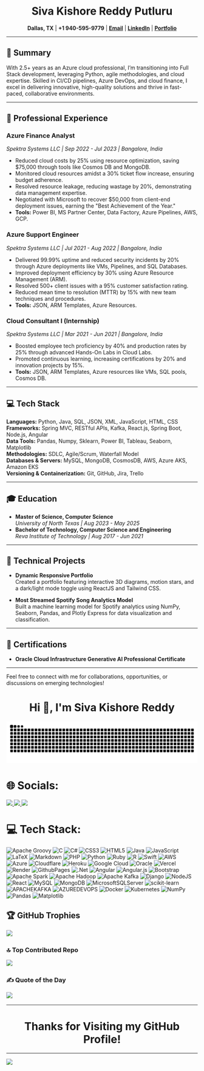 <div align="center">

# Siva Kishore Reddy Putluru  

**Dallas, TX** | **+1 940-595-9779** | **[Email](mailto:sivakishore.reddy.p@gmail.com)** | **[LinkedIn](#)** | **[Portfolio](#)**  

</div>

---

## 💼 **Summary**  
With 2.5+ years as an Azure cloud professional, I’m transitioning into Full Stack development, leveraging Python, agile methodologies, and cloud expertise. Skilled in CI/CD pipelines, Azure DevOps, and cloud finance, I excel in delivering innovative, high-quality solutions and thrive in fast-paced, collaborative environments.  

---

## 🔹 **Professional Experience**  

### **Azure Finance Analyst**  
*Spektra Systems LLC | Sep 2022 - Jul 2023 | Bangalore, India*  
- Reduced cloud costs by 25% using resource optimization, saving $75,000 through tools like Cosmos DB and MongoDB.  
- Monitored cloud resources amidst a 30% ticket flow increase, ensuring budget adherence.  
- Resolved resource leakage, reducing wastage by 20%, demonstrating data management expertise.  
- Negotiated with Microsoft to recover $50,000 from client-end deployment issues, earning the "Best Achievement of the Year."  
- **Tools:** Power BI, MS Partner Center, Data Factory, Azure Pipelines, AWS, GCP.  

### **Azure Support Engineer**  
*Spektra Systems LLC | Jul 2021 - Aug 2022 | Bangalore, India*  
- Delivered 99.99% uptime and reduced security incidents by 20% through Azure deployments like VMs, Pipelines, and SQL Databases.  
- Improved deployment efficiency by 30% using Azure Resource Management (ARM).  
- Resolved 500+ client issues with a 95% customer satisfaction rating.  
- Reduced mean time to resolution (MTTR) by 15% with new team techniques and procedures.  
- **Tools:** JSON, ARM Templates, Azure Resources.  

### **Cloud Consultant I (Internship)**  
*Spektra Systems LLC | Mar 2021 - Jun 2021 | Bangalore, India*  
- Boosted employee tech proficiency by 40% and production rates by 25% through advanced Hands-On Labs in Cloud Labs.  
- Promoted continuous learning, increasing certifications by 20% and innovation projects by 15%.  
- **Tools:** JSON, ARM Templates, Azure resources like VMs, SQL pools, Cosmos DB.  

---

## 💻 **Tech Stack**  
**Languages:** Python, Java, SQL, JSON, XML, JavaScript, HTML, CSS  
**Frameworks:** Spring MVC, RESTful APIs, Kafka, React.js, Spring Boot, Node.js, Angular  
**Data Tools:** Pandas, Numpy, Sklearn, Power BI, Tableau, Seaborn, Matplotlib  
**Methodologies:** SDLC, Agile/Scrum, Waterfall Model  
**Databases & Servers:** MySQL, MongoDB, CosmosDB, AWS, Azure AKS, Amazon EKS  
**Versioning & Containerization:** Git, GitHub, Jira, Trello  

---

## 🎓 **Education**  
- **Master of Science, Computer Science**  
  *University of North Texas | Aug 2023 - May 2025*  
- **Bachelor of Technology, Computer Science and Engineering**  
  *Reva Institute of Technology | Aug 2017 - Jun 2021*  

---

## 🔧 **Technical Projects**  
- **Dynamic Responsive Portfolio**  
  Created a portfolio featuring interactive 3D diagrams, motion stars, and a dark/light mode toggle using ReactJS and Tailwind CSS.  

- **Most Streamed Spotify Song Analytics Model**  
  Built a machine learning model for Spotify analytics using NumPy, Seaborn, Pandas, and Plotly Express for data visualization and classification.  

---

## 📜 **Certifications**  
- **Oracle Cloud Infrastructure Generative AI Professional Certificate**  

---  

Feel free to connect with me for collaborations, opportunities, or discussions on emerging technologies!  







<h1 align="center">Hi 👋, I'm Siva Kishore Reddy</h1>

<!-- ## Latest Tweet 🐦  
[![](https://gtce.itsvg.in/api?username=VishwaGauravIn&theme=jolly&response=false)](https://github.com/VishwaGauravIn/github-twitter-card-embed)
Twitter API pricing changes Killed this tool sadly -->

<p align="center">
<img src="https://github.com/VishwaGauravIn/VishwaGauravIn/blob/output/github-contribution-grid-snake.svg"> </a>
</p>

# 🌐 Socials:
<a href="https://www.linkedin.com/in/sivakishorereddy/" target="_blank"> <img src="https://img.shields.io/badge/LinkedIn-blue?style=flat&logo=linkedin"> </a>
<a href="https://github.com/sivakishorereddyofficial/" target="_blank"> <img src="https://img.shields.io/badge/GitHub-black?style=flat&logo=github"> </a>
<a href="https://sivakishorereddy.onrender.com/" target="_blank"> <img src="https://img.shields.io/badge/Portfolio-blue?style=flat&logo=actigraph&logoColor=white"> </a>


# 💻 Tech Stack:
![Apache Groovy](https://img.shields.io/badge/Apache%20Groovy-4298B8.svg?style=flat&logo=Apache+Groovy&logoColor=white) ![C](https://img.shields.io/badge/c-%2300599C.svg?style=flat&logo=c&logoColor=white) ![C#](https://img.shields.io/badge/c%23-%23239120.svg?style=flat&logo=csharp&logoColor=white) ![CSS3](https://img.shields.io/badge/css3-%231572B6.svg?style=flat&logo=css3&logoColor=white) ![HTML5](https://img.shields.io/badge/html5-%23E34F26.svg?style=flat&logo=html5&logoColor=white) ![Java](https://img.shields.io/badge/java-%23ED8B00.svg?style=flat&logo=openjdk&logoColor=white) ![JavaScript](https://img.shields.io/badge/javascript-%23323330.svg?style=flat&logo=javascript&logoColor=%23F7DF1E) ![LaTeX](https://img.shields.io/badge/latex-%23008080.svg?style=flat&logo=latex&logoColor=white) ![Markdown](https://img.shields.io/badge/markdown-%23000000.svg?style=flat&logo=markdown&logoColor=white) ![PHP](https://img.shields.io/badge/php-%23777BB4.svg?style=flat&logo=php&logoColor=white) ![Python](https://img.shields.io/badge/python-3670A0?style=flat&logo=python&logoColor=ffdd54) ![Ruby](https://img.shields.io/badge/ruby-%23CC342D.svg?style=flat&logo=ruby&logoColor=white) ![R](https://img.shields.io/badge/r-%23276DC3.svg?style=flat&logo=r&logoColor=white) ![Swift](https://img.shields.io/badge/swift-F54A2A?style=flat&logo=swift&logoColor=white) ![AWS](https://img.shields.io/badge/AWS-%23FF9900.svg?style=flat&logo=amazon-aws&logoColor=white) ![Azure](https://img.shields.io/badge/azure-%230072C6.svg?style=flat&logo=microsoftazure&logoColor=white) ![Cloudflare](https://img.shields.io/badge/Cloudflare-F38020?style=flat&logo=Cloudflare&logoColor=white) ![Heroku](https://img.shields.io/badge/heroku-%23430098.svg?style=flat&logo=heroku&logoColor=white) ![Google Cloud](https://img.shields.io/badge/GoogleCloud-%234285F4.svg?style=flat&logo=google-cloud&logoColor=white) ![Oracle](https://img.shields.io/badge/Oracle-F80000?style=flat&logo=oracle&logoColor=white) ![Vercel](https://img.shields.io/badge/vercel-%23000000.svg?style=flat&logo=vercel&logoColor=white) ![Render](https://img.shields.io/badge/Render-%46E3B7.svg?style=flat&logo=render&logoColor=white) ![GithubPages](https://img.shields.io/badge/github%20pages-121013?style=flat&logo=github&logoColor=white) ![.Net](https://img.shields.io/badge/.NET-5C2D91?style=flat&logo=.net&logoColor=white) ![Angular](https://img.shields.io/badge/angular-%23DD0031.svg?style=flat&logo=angular&logoColor=white) ![Angular.js](https://img.shields.io/badge/angular.js-%23E23237.svg?style=flat&logo=angularjs&logoColor=white) ![Bootstrap](https://img.shields.io/badge/bootstrap-%238511FA.svg?style=flat&logo=bootstrap&logoColor=white) ![Apache Spark](https://img.shields.io/badge/Apache%20Spark-FDEE21?style=flat&logo=apachespark&logoColor=black) ![Apache Hadoop](https://img.shields.io/badge/Apache%20Hadoop-66CCFF?style=flat&logo=apachehadoop&logoColor=black) ![Apache Kafka](https://img.shields.io/badge/Apache%20Kafka-000?style=flat&logo=apachekafka) ![Django](https://img.shields.io/badge/django-%23092E20.svg?style=flat&logo=django&logoColor=white) ![NodeJS](https://img.shields.io/badge/node.js-6DA55F?style=flat&logo=node.js&logoColor=white) ![React](https://img.shields.io/badge/react-%2320232a.svg?style=flat&logo=react&logoColor=%2361DAFB) ![MySQL](https://img.shields.io/badge/mysql-%2300000f.svg?style=flat&logo=mysql&logoColor=white) ![MongoDB](https://img.shields.io/badge/MongoDB-%234ea94b.svg?style=flat&logo=mongodb&logoColor=white) ![MicrosoftSQLServer](https://img.shields.io/badge/Microsoft%20SQL%20Server-CC2927?style=flat&logo=microsoft%20sql%20server&logoColor=white) ![scikit-learn](https://img.shields.io/badge/scikit--learn-%23F7931E.svg?style=flat&logo=scikit-learn&logoColor=white) ![APACHEKAFKA](https://img.shields.io/badge/apachekafka-231F20.svg?style=flat&logo=apachekafka&logoColor=white&color=%23231F20) ![AZUREDEVOPS](https://img.shields.io/badge/azuredevops-0078D7.svg?style=flat&logo=azuredevops&logoColor=white&color=%230078D7) ![Docker](https://img.shields.io/badge/docker-%230db7ed.svg?style=flat&logo=docker&logoColor=white) ![Kubernetes](https://img.shields.io/badge/kubernetes-%23326ce5.svg?style=flat&logo=kubernetes&logoColor=white) ![NumPy](https://img.shields.io/badge/numpy-%23013243.svg?style=flat&logo=numpy&logoColor=white) ![Pandas](https://img.shields.io/badge/pandas-%23150458.svg?style=flat&logo=pandas&logoColor=white) ![Matplotlib](https://img.shields.io/badge/Matplotlib-%23ffffff.svg?style=flat&logo=Matplotlib&logoColor=black)

<!-- # 📊 GitHub Stats:
![](https://github-readme-stats.vercel.app/api?username=sivakishorereddyofficial&theme=algolia&hide_border=true&include_all_commits=false&count_private=false)
![](https://github-readme-stats.vercel.app/api/top-langs/?username=sivakishorereddyofficial&theme=algolia&hide_border=true&include_all_commits=false&count_private=false&layout=compact)
![](https://github-readme-streak-stats.herokuapp.com/?user=sivakishorereddyofficial&theme=algolia&hide_border=true) -->


## 🏆 GitHub Trophies
![](https://github-profile-trophy.vercel.app/?username=sivakishorereddyofficial&theme=algolia&no-frame=true&no-bg=true&margin-w=4)

### 🔝 Top Contributed Repo
![](https://github-contributor-stats.vercel.app/api?username=sivakishorereddyofficial&limit=5&theme=algolia&combine_all_yearly_contributions=true)


### ✍️ Quote of the Day
![](https://quotes-github-readme.vercel.app/api?type=horizontal&theme=tokyonight)

<!-- ### 😂 Meme of the Day
<img src='https://randommeme-five.vercel.app/' style="height: 400px;"/> -->

---

<h1 align="center">Thanks for Visiting my GitHub Profile!</h1>

---

[![](https://visitcount.itsvg.in/api?id=sivakishorereddyofficial&icon=5&color=0)](https://visitcount.itsvg.in)
